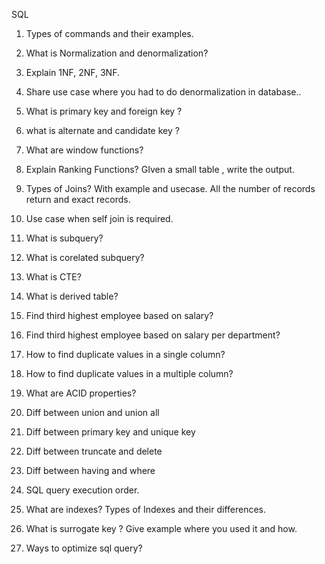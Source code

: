 SQL 
1.	Types of commands and their examples.
2.	What is Normalization and denormalization?  
3.	Explain 1NF, 2NF, 3NF.
4.	Share use case where you had to do denormalization in database..
5.	What is primary key
 and foreign key
?
6.	what is alternate and candidate key
?
7.	What are window functions?
8.	Explain Ranking Functions? GIven a small table , write the output.
9.	Types of Joins? With example and usecase. All the number of records return and exact records.
10.	Use case when self join is required.
11.	What is subquery?
12.	What is corelated subquery?
13.	What is CTE? 
14.	What is derived table?
15.	Find third highest employee based on salary?
16.	Find third highest employee based on salary  per department?
17.	How to find duplicate values in a single column?
18.	How to find duplicate values in a multiple column?
19.	What are ACID properties?
20.	Diff between union and union all
21.	Diff between primary key
 and unique key

22.	Diff between truncate and delete
23.	Diff between having and where
24.	SQL query execution order.
25.	What are indexes? Types of Indexes and their differences.
26.	What is surrogate key
? Give example where you used it and how.
27.	Ways to optimize sql query?